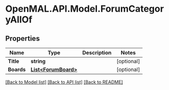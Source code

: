# OpenMAL.API.Model.ForumCategoryAllOf
## Properties

Name | Type | Description | Notes
------------ | ------------- | ------------- | -------------
**Title** | **string** |  | [optional] 
**Boards** | [**List&lt;ForumBoard&gt;**](ForumBoard.md) |  | [optional] 

[[Back to Model list]](../README.md#documentation-for-models) [[Back to API list]](../README.md#documentation-for-api-endpoints) [[Back to README]](../README.md)

